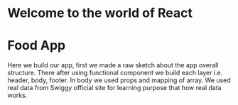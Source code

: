 # Welcome to the world of React

# Food App

Here we build our app, first we made a raw sketch about the app overall structure. There after using functional component we build each layer i.e. header, body, footer. In body we used props and mapping of array. We used real data from Swiggy official site for learning purpose that how real data works.

